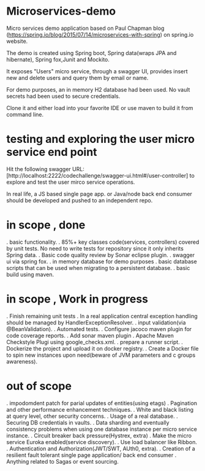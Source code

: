 # Microservices-demo

Micro services demo application based on Paul Chapman blog (https://spring.io/blog/2015/07/14/microservices-with-spring) on spring.io website.

The demo is created using Spring boot, Spring data(wraps JPA and hibernate), Spring fox,Junit and Mockito.

It exposes "Users" micro service, through a swagger UI, provides insert new and delete users and query them by email or name.

For demo purposes, an in memory H2 database had been used. No vault secrets had been used to secure credentials.

Clone it and either load into your favorite IDE or use maven to build it from command line.  


# testing and exploring the user micro service end point

  Hit the following swagger URL:[http://localhost:2222/codechallenge/swagger-ui.html#/user-controller] to explore and test
  the user mirco service operations.
  
  In real life, a JS based single page app. or Java/node back end consumer should be developed and pushed to an independent repo. 
  
# in scope , done
  . basic functionality.
  . 85%+ key classes code(services, controllers) covered by unit tests. No need to write tests for repository since 
    it only inherits Spring data.
  . Basic code quality review by Sonar eclipse plugin.
  . swagger ui via spring fox.
  . in memory database for demo purposes
  . basic database scripts that can be used when migrating to a persistent database.
  . basic build using maven.

# in scope , Work in progress
  . Finish remaining unit tests
  . In a real application central exception handling should be managed by HandlerExceptionResolver.
  . input validation(via @BeanValidation).
  . Automated tests.
  . Configure jacoco maven plugin for code coverage reports.
  . Add sonar maven plugin
  . Apache Maven Checkstyle Plugi using google_checks.xml.
  . prepare a runner script.
  . Dockerize the project and upload it on docker registry.
  . Create a Docker file to spin new instances upon need(beware of JVM parameters and c groups awareness).

# out of scope
  . impodomdent patch for parial updates of entities(using etags)
  . Pagination and other performance enhancement techniques.
  . White and black listing at query level, other security concerns.
  . Usage of a real database.
  . Securing DB credentials in vaults.
  . Data sharding and eventually consistency problems when using one database instance per micro service instance.
  . Circuit breaker back pressure(Hystrex, extra)
  . Make the micro service Euroka enabled(service discovery).
  . Use load balancer like Ribbon.
  . Authentication and Authorization(JWT/SWT, AUth0, extra).
  . Creation of a resilient fault tolerant single page application/ back end consumer
  . Anything related to Sagas or event sourcing. 
